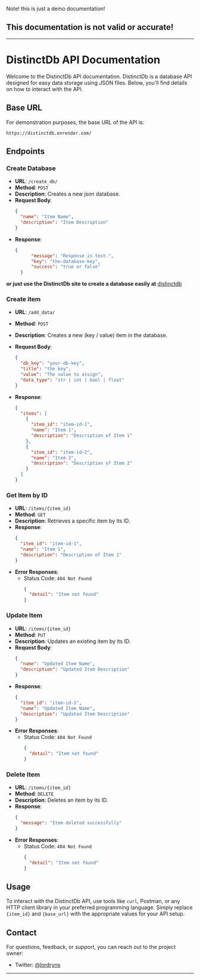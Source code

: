 Note! this is just a demo documentation! 

## This documentation is not valid or accurate!
---

# DistinctDb API Documentation

Welcome to the DistinctDb API documentation. DistinctDb is a database API designed for easy data storage using JSON files. Below, you'll find details on how to interact with the API.

## Base URL

For demonstration purposes, the base URL of the API is:

```
https://distinctdb.onrender.com/
```



## Endpoints

### Create Database

- **URL**: `/create_db/`
- **Method**: `POST`
- **Description**: Creates a new json database.
- **Request Body**:
  ```json
  {
    "name": "Item Name",
    "description": "Item Description"
  }
  ```
- **Response**:
  ```json
  {
        "message": "Response in text.",
        "key": "the-database-key", 
        "success": "true or false"
    }

**or just use the DistinctDb site to create a database easily at** [distinctdb](https://distinctdb.vercel.app)
 


### Create item

- **URL**: `/add_data/`
- **Method**: `POST`
- **Description**: Creates a new (key / value) item in the database.
- **Request Body**:
  ```json
  {
    "db_key": "your-db-key", 
    "title": "the key", 
    "value": "The value to assign",
    "data_type": "str | int | bool | float"
  }
  ```

- **Response**:
  ```json
  {
    "items": [
      {
        "item_id": "item-id-1",
        "name": "Item 1",
        "description": "Description of Item 1"
      },
      {
        "item_id": "item-id-2",
        "name": "Item 2",
        "description": "Description of Item 2"
      }
    ]
  }
  ```

### Get Item by ID

- **URL**: `/items/{item_id}`
- **Method**: `GET`
- **Description**: Retrieves a specific item by its ID.
- **Response**:
  ```json
  {
    "item_id": "item-id-1",
    "name": "Item 1",
    "description": "Description of Item 1"
  }
  ```
- **Error Responses**:
  - Status Code: `404 Not Found`
    ```json
    {
      "detail": "Item not found"
    }
    ```

### Update Item

- **URL**: `/items/{item_id}`
- **Method**: `PUT`
- **Description**: Updates an existing item by its ID.
- **Request Body**:
  ```json
  {
    "name": "Updated Item Name",
    "description": "Updated Item Description"
  }
  ```
- **Response**:
  ```json
  {
    "item_id": "item-id-1",
    "name": "Updated Item Name",
    "description": "Updated Item Description"
  }
  ```
- **Error Responses**:
  - Status Code: `404 Not Found`
    ```json
    {
      "detail": "Item not found"
    }
    ```

### Delete Item

- **URL**: `/items/{item_id}`
- **Method**: `DELETE`
- **Description**: Deletes an item by its ID.
- **Response**:
  ```json
  {
    "message": "Item deleted successfully"
  }
  ```
- **Error Responses**:
  - Status Code: `404 Not Found`
    ```json
    {
      "detail": "Item not found"
    }
    ```

## Usage

To interact with the DistinctDb API, use tools like `curl`, Postman, or any HTTP client library in your preferred programming language. Simply replace `{item_id}` and `{base_url}` with the appropriate values for your API setup.

## Contact

For questions, feedback, or support, you can reach out to the project owner:

- Twitter: [@lordryns](https://twitter.com/lordryns)

---

